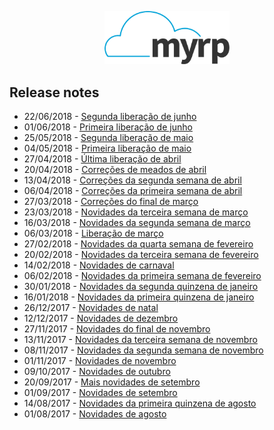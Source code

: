 <div class="hide">
  <p align="center">
    <img width="200" src="./logo.png" alt="Logo do myrp">
    <br>
  </p>
  
## Release notes
</div>

- 22/06/2018 - [Segunda liberação de junho](./18.06.02.md)
- 01/06/2018 - [Primeira liberação de junho](./18.06.01.md)
- 25/05/2018 - [Segunda liberação de maio](./18.05.02.md)
- 04/05/2018 - [Primeira liberação de maio](./18.05.01.md)
- 27/04/2018 - [Última liberação de abril](./18.04.04.md)
- 20/04/2018 - [Correções de meados de abril](./18.04.03.md)
- 13/04/2018 - [Correções da segunda semana de abril](./18.04.02.md)
- 06/04/2018 - [Correções da primeira semana de abril](./18.04.01.md)
- 27/03/2018 - [Correções do final de março](./18.03.04.md)
- 23/03/2018 - [Novidades da terceira semana de março](./18.03.03.md)
- 16/03/2018 - [Novidades da segunda semana de março](./18.03.02.md)
- 06/03/2018 - [Liberação de março](./18.03.01.md)
- 27/02/2018 - [Novidades da quarta semana de fevereiro](./18.02.04.md)
- 20/02/2018 - [Novidades da terceira semana de fevereiro](./18.02.03.md)
- 14/02/2018 - [Novidades de carnaval](./18.02.02.md)
- 06/02/2018 - [Novidades da primeira semana de fevereiro](./18.02.01.md)
- 30/01/2018 - [Novidades da segunda quinzena de janeiro](./18.01.02.md)
- 16/01/2018 - [Novidades da primeira quinzena de janeiro](./18.01.01.md)
- 26/12/2017 - [Novidades de natal](./17.12.02.md)
- 12/12/2017 - [Novidades de dezembro](./17.12.01.md)
- 27/11/2017 - [Novidades do final de novembro](./17.11.04.md)
- 13/11/2017 - [Novidades da terceira semana de novembro](./17.11.03.md)
- 08/11/2017 - [Novidades da segunda semana de novembro](./17.11.02.md)
- 01/11/2017 - [Novidades de novembro](./17.11.01.md)
- 09/10/2017 - [Novidades de outubro](./17.10.01.md)
- 20/09/2017 - [Mais novidades de setembro](./17.09.02.md)
- 01/09/2017 - [Novidades de setembro](./17.09.01.md)
- 14/08/2017 - [Novidades da primeira quinzena de agosto](./17.08.02.md)
- 01/08/2017 - [Novidades de agosto](./17.08.01.md)
